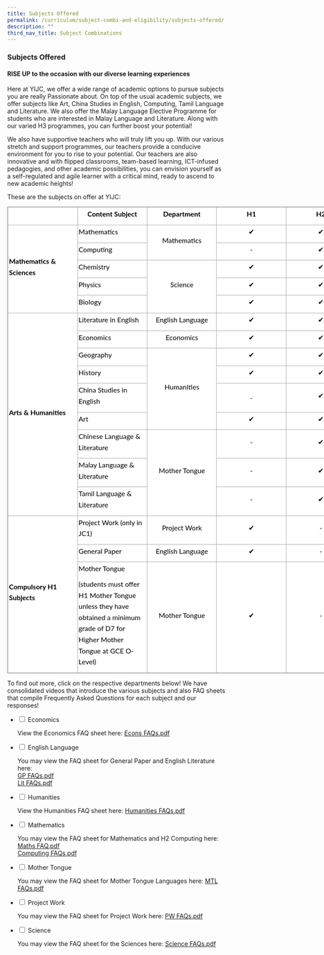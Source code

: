 ```yaml
---
title: Subjects Offered
permalink: /curriculum/subject-combi-and-eligibility/subjects-offered/
description: ""
third_nav_title: Subject Combinations
---
```



### **Subjects Offered**
#### **RISE UP to the occasion with our diverse learning experiences**
Here at YIJC, we offer a wide range of academic options to pursue subjects you are really Passionate about. On top of the usual academic subjects, we offer subjects like Art, China Studies in English, Computing, Tamil Language and Literature. We also offer the Malay Language Elective Programme for students who are interested in Malay Language and Literature. Along with our varied H3 programmes, you can further boost your potential!  
  
We also have supportive teachers who will truly lift you up. With our various stretch and support programmes, our teachers provide a conducive environment for you to rise to your potential. Our teachers are also innovative and with flipped classrooms, team-based learning, ICT-infused pedagogies, and other academic possibilities, you can envision yourself as a self-regulated and agile learner with a critical mind, ready to ascend to new academic heights!  
  
These are the subjects on offer at YIJC:

<table class="iveo_table ives_tab_simple3" style="margin: 0px; outline: 0px; padding: 0px; border-collapse: collapse; border: 1px solid rgb(170, 170, 170); color: rgb(0, 0, 0); font-family: Lato, sans-serif; font-size: 16px; font-style: normal; font-variant-ligatures: normal; font-variant-caps: normal; font-weight: 400; letter-spacing: normal; orphans: 2; text-align: justify; text-transform: none; white-space: normal; widows: 2; word-spacing: 0px; -webkit-text-stroke-width: 0px; background-color: rgb(255, 255, 255); text-decoration-thickness: initial; text-decoration-style: initial; text-decoration-color: initial; width: 806.364px;"><tbody style="margin: 0px; outline: 0px; padding: 0px;"><tr style="margin: 0px; outline: 0px; padding: 0px;"><td style="margin: 0px; outline: 0px; padding: 2px; text-align: center; border: 1px solid rgb(170, 170, 170); width: 156.193px;"><p style="margin: 0px 0px 10px; outline: 0px; padding: 0px; line-height: 1.6em !important; color: rgb(0, 0, 0); font-family: Lato, sans-serif; font-size: 1em; text-align: center;"></p></td><td style="margin: 0px; outline: 0px; padding: 2px; text-align: center; border: 1px solid rgb(170, 170, 170); width: 156.193px;"><p style="margin: 0px 0px 10px; outline: 0px; padding: 0px; line-height: 1.6em !important; color: rgb(0, 0, 0); font-family: Lato, sans-serif; font-size: 1em; text-align: center;"><strong style="margin: 0px; outline: 0px; padding: 0px;">Content Subject</strong></p></td><td style="margin: 0px; outline: 0px; padding: 2px; text-align: center; border: 1px solid rgb(170, 170, 170); width: 156.193px;"><p style="margin: 0px 0px 10px; outline: 0px; padding: 0px; line-height: 1.6em !important; color: rgb(0, 0, 0); font-family: Lato, sans-serif; font-size: 1em; text-align: center;"><strong style="margin: 0px; outline: 0px; padding: 0px;">Department</strong></p></td><td style="margin: 0px; outline: 0px; padding: 2px; text-align: center; border: 1px solid rgb(170, 170, 170); width: 156.25px;"><p style="margin: 0px 0px 10px; outline: 0px; padding: 0px; line-height: 1.6em !important; color: rgb(0, 0, 0); font-family: Lato, sans-serif; font-size: 1em; text-align: center;"><strong style="margin: 0px; outline: 0px; padding: 0px;">H1</strong></p></td><td style="margin: 0px; outline: 0px; padding: 2px; text-align: center; border: 1px solid rgb(170, 170, 170); width: 156.25px;"><p style="margin: 0px 0px 10px; outline: 0px; padding: 0px; line-height: 1.6em !important; color: rgb(0, 0, 0); font-family: Lato, sans-serif; font-size: 1em; text-align: center;"><strong style="margin: 0px; outline: 0px; padding: 0px;">H2</strong></p></td></tr><tr style="margin: 0px; outline: 0px; padding: 0px;"><td rowspan="5" style="margin: 0px; outline: 0px; padding: 2px; text-align: center; border: 1px solid rgb(170, 170, 170);"><p style="margin: 0px 0px 10px; outline: 0px; padding: 0px; line-height: 1.6em !important; color: rgb(0, 0, 0); font-family: Lato, sans-serif; font-size: 1em; text-align: left;"><strong style="margin: 0px; outline: 0px; padding: 0px;">Mathematics &amp; Sciences</strong></p></td><td style="margin: 0px; outline: 0px; padding: 2px; text-align: center; border: 1px solid rgb(170, 170, 170);"><p style="margin: 0px 0px 10px; outline: 0px; padding: 0px; line-height: 1.6em !important; color: rgb(0, 0, 0); font-family: Lato, sans-serif; font-size: 1em; text-align: left;">Mathematics</p></td><td rowspan="2" style="margin: 0px; outline: 0px; padding: 2px; text-align: center; border: 1px solid rgb(170, 170, 170);"><p style="margin: 0px 0px 10px; outline: 0px; padding: 0px; line-height: 1.6em !important; color: rgb(0, 0, 0); font-family: Lato, sans-serif; font-size: 1em; text-align: center;">Mathematics</p></td><td style="margin: 0px; outline: 0px; padding: 2px; text-align: center; border: 1px solid rgb(170, 170, 170);"><p style="margin: 0px 0px 10px; outline: 0px; padding: 0px; line-height: 1.6em !important; color: rgb(0, 0, 0); font-family: Lato, sans-serif; font-size: 1em; text-align: center;">✔</p></td><td style="margin: 0px; outline: 0px; padding: 2px; text-align: center; border: 1px solid rgb(170, 170, 170);"><p style="margin: 0px 0px 10px; outline: 0px; padding: 0px; line-height: 1.6em !important; color: rgb(0, 0, 0); font-family: Lato, sans-serif; font-size: 1em; text-align: center;">✔</p></td></tr><tr style="margin: 0px; outline: 0px; padding: 0px;"><td style="margin: 0px; outline: 0px; padding: 2px; text-align: center; border: 1px solid rgb(170, 170, 170);"><p style="margin: 0px 0px 10px; outline: 0px; padding: 0px; line-height: 1.6em !important; color: rgb(0, 0, 0); font-family: Lato, sans-serif; font-size: 1em; text-align: left;">Computing</p></td><td style="margin: 0px; outline: 0px; padding: 2px; text-align: center; border: 1px solid rgb(170, 170, 170);"><p style="margin: 0px 0px 10px; outline: 0px; padding: 0px; line-height: 1.6em !important; color: rgb(0, 0, 0); font-family: Lato, sans-serif; font-size: 1em; text-align: center;">-</p></td><td style="margin: 0px; outline: 0px; padding: 2px; text-align: center; border: 1px solid rgb(170, 170, 170);"><p style="margin: 0px 0px 10px; outline: 0px; padding: 0px; line-height: 1.6em !important; color: rgb(0, 0, 0); font-family: Lato, sans-serif; font-size: 1em; text-align: center;">✔</p></td></tr><tr style="margin: 0px; outline: 0px; padding: 0px;"><td style="margin: 0px; outline: 0px; padding: 2px; text-align: center; border: 1px solid rgb(170, 170, 170);"><p style="margin: 0px 0px 10px; outline: 0px; padding: 0px; line-height: 1.6em !important; color: rgb(0, 0, 0); font-family: Lato, sans-serif; font-size: 1em; text-align: left;">Chemistry</p></td><td rowspan="3" style="margin: 0px; outline: 0px; padding: 2px; text-align: center; border: 1px solid rgb(170, 170, 170);"><p style="margin: 0px 0px 10px; outline: 0px; padding: 0px; line-height: 1.6em !important; color: rgb(0, 0, 0); font-family: Lato, sans-serif; font-size: 1em; text-align: center;">Science</p></td><td style="margin: 0px; outline: 0px; padding: 2px; text-align: center; border: 1px solid rgb(170, 170, 170);"><p style="margin: 0px 0px 10px; outline: 0px; padding: 0px; line-height: 1.6em !important; color: rgb(0, 0, 0); font-family: Lato, sans-serif; font-size: 1em; text-align: center;">✔</p></td><td style="margin: 0px; outline: 0px; padding: 2px; text-align: center; border: 1px solid rgb(170, 170, 170);"><p style="margin: 0px 0px 10px; outline: 0px; padding: 0px; line-height: 1.6em !important; color: rgb(0, 0, 0); font-family: Lato, sans-serif; font-size: 1em; text-align: center;">✔</p></td></tr><tr style="margin: 0px; outline: 0px; padding: 0px;"><td style="margin: 0px; outline: 0px; padding: 2px; text-align: center; border: 1px solid rgb(170, 170, 170);"><p style="margin: 0px 0px 10px; outline: 0px; padding: 0px; line-height: 1.6em !important; color: rgb(0, 0, 0); font-family: Lato, sans-serif; font-size: 1em; text-align: left;">Physics</p></td><td style="margin: 0px; outline: 0px; padding: 2px; text-align: center; border: 1px solid rgb(170, 170, 170);"><p style="margin: 0px 0px 10px; outline: 0px; padding: 0px; line-height: 1.6em !important; color: rgb(0, 0, 0); font-family: Lato, sans-serif; font-size: 1em; text-align: center;">✔</p></td><td style="margin: 0px; outline: 0px; padding: 2px; text-align: center; border: 1px solid rgb(170, 170, 170);"><p style="margin: 0px 0px 10px; outline: 0px; padding: 0px; line-height: 1.6em !important; color: rgb(0, 0, 0); font-family: Lato, sans-serif; font-size: 1em; text-align: center;">✔</p></td></tr><tr style="margin: 0px; outline: 0px; padding: 0px;"><td style="margin: 0px; outline: 0px; padding: 2px; text-align: center; border: 1px solid rgb(170, 170, 170);"><p style="margin: 0px 0px 10px; outline: 0px; padding: 0px; line-height: 1.6em !important; color: rgb(0, 0, 0); font-family: Lato, sans-serif; font-size: 1em; text-align: left;">Biology</p></td><td style="margin: 0px; outline: 0px; padding: 2px; text-align: center; border: 1px solid rgb(170, 170, 170);"><p style="margin: 0px 0px 10px; outline: 0px; padding: 0px; line-height: 1.6em !important; color: rgb(0, 0, 0); font-family: Lato, sans-serif; font-size: 1em; text-align: center;">✔</p></td><td style="margin: 0px; outline: 0px; padding: 2px; text-align: center; border: 1px solid rgb(170, 170, 170);"><p style="margin: 0px 0px 10px; outline: 0px; padding: 0px; line-height: 1.6em !important; color: rgb(0, 0, 0); font-family: Lato, sans-serif; font-size: 1em; text-align: center;">✔</p></td></tr><tr style="margin: 0px; outline: 0px; padding: 0px;"><td rowspan="9" style="margin: 0px; outline: 0px; padding: 2px; text-align: center; border: 1px solid rgb(170, 170, 170);"><p style="margin: 0px 0px 10px; outline: 0px; padding: 0px; line-height: 1.6em !important; color: rgb(0, 0, 0); font-family: Lato, sans-serif; font-size: 1em; text-align: left;"><strong style="margin: 0px; outline: 0px; padding: 0px;">Arts &amp; Humanities</strong></p></td><td style="margin: 0px; outline: 0px; padding: 2px; text-align: center; border: 1px solid rgb(170, 170, 170);"><p style="margin: 0px 0px 10px; outline: 0px; padding: 0px; line-height: 1.6em !important; color: rgb(0, 0, 0); font-family: Lato, sans-serif; font-size: 1em; text-align: left;">Literature in English</p></td><td style="margin: 0px; outline: 0px; padding: 2px; text-align: center; border: 1px solid rgb(170, 170, 170);"><p style="margin: 0px 0px 10px; outline: 0px; padding: 0px; line-height: 1.6em !important; color: rgb(0, 0, 0); font-family: Lato, sans-serif; font-size: 1em; text-align: center;">English Language</p></td><td style="margin: 0px; outline: 0px; padding: 2px; text-align: center; border: 1px solid rgb(170, 170, 170);"><p style="margin: 0px 0px 10px; outline: 0px; padding: 0px; line-height: 1.6em !important; color: rgb(0, 0, 0); font-family: Lato, sans-serif; font-size: 1em; text-align: center;">✔</p></td><td style="margin: 0px; outline: 0px; padding: 2px; text-align: center; border: 1px solid rgb(170, 170, 170);"><p style="margin: 0px 0px 10px; outline: 0px; padding: 0px; line-height: 1.6em !important; color: rgb(0, 0, 0); font-family: Lato, sans-serif; font-size: 1em; text-align: center;">✔</p></td></tr><tr style="margin: 0px; outline: 0px; padding: 0px;"><td style="margin: 0px; outline: 0px; padding: 2px; text-align: center; border: 1px solid rgb(170, 170, 170);"><p style="margin: 0px 0px 10px; outline: 0px; padding: 0px; line-height: 1.6em !important; color: rgb(0, 0, 0); font-family: Lato, sans-serif; font-size: 1em; text-align: left;">Economics</p></td><td style="margin: 0px; outline: 0px; padding: 2px; text-align: center; border: 1px solid rgb(170, 170, 170);"><p style="margin: 0px 0px 10px; outline: 0px; padding: 0px; line-height: 1.6em !important; color: rgb(0, 0, 0); font-family: Lato, sans-serif; font-size: 1em; text-align: center;">Economics</p></td><td style="margin: 0px; outline: 0px; padding: 2px; text-align: center; border: 1px solid rgb(170, 170, 170);"><p style="margin: 0px 0px 10px; outline: 0px; padding: 0px; line-height: 1.6em !important; color: rgb(0, 0, 0); font-family: Lato, sans-serif; font-size: 1em; text-align: center;">✔</p></td><td style="margin: 0px; outline: 0px; padding: 2px; text-align: center; border: 1px solid rgb(170, 170, 170);"><p style="margin: 0px 0px 10px; outline: 0px; padding: 0px; line-height: 1.6em !important; color: rgb(0, 0, 0); font-family: Lato, sans-serif; font-size: 1em; text-align: center;">✔</p></td></tr><tr style="margin: 0px; outline: 0px; padding: 0px;"><td style="margin: 0px; outline: 0px; padding: 2px; text-align: center; border: 1px solid rgb(170, 170, 170);"><p style="margin: 0px 0px 10px; outline: 0px; padding: 0px; line-height: 1.6em !important; color: rgb(0, 0, 0); font-family: Lato, sans-serif; font-size: 1em; text-align: left;">Geography</p></td><td rowspan="4" style="margin: 0px; outline: 0px; padding: 2px; text-align: center; border: 1px solid rgb(170, 170, 170);"><p style="margin: 0px 0px 10px; outline: 0px; padding: 0px; line-height: 1.6em !important; color: rgb(0, 0, 0); font-family: Lato, sans-serif; font-size: 1em; text-align: center;">Humanities</p></td><td style="margin: 0px; outline: 0px; padding: 2px; text-align: center; border: 1px solid rgb(170, 170, 170);"><p style="margin: 0px 0px 10px; outline: 0px; padding: 0px; line-height: 1.6em !important; color: rgb(0, 0, 0); font-family: Lato, sans-serif; font-size: 1em; text-align: center;">✔</p></td><td style="margin: 0px; outline: 0px; padding: 2px; text-align: center; border: 1px solid rgb(170, 170, 170);"><p style="margin: 0px 0px 10px; outline: 0px; padding: 0px; line-height: 1.6em !important; color: rgb(0, 0, 0); font-family: Lato, sans-serif; font-size: 1em; text-align: center;">✔</p></td></tr><tr style="margin: 0px; outline: 0px; padding: 0px;"><td style="margin: 0px; outline: 0px; padding: 2px; text-align: center; border: 1px solid rgb(170, 170, 170);"><p style="margin: 0px 0px 10px; outline: 0px; padding: 0px; line-height: 1.6em !important; color: rgb(0, 0, 0); font-family: Lato, sans-serif; font-size: 1em; text-align: left;">History</p></td><td style="margin: 0px; outline: 0px; padding: 2px; text-align: center; border: 1px solid rgb(170, 170, 170);"><p style="margin: 0px 0px 10px; outline: 0px; padding: 0px; line-height: 1.6em !important; color: rgb(0, 0, 0); font-family: Lato, sans-serif; font-size: 1em; text-align: center;">✔</p></td><td style="margin: 0px; outline: 0px; padding: 2px; text-align: center; border: 1px solid rgb(170, 170, 170);"><p style="margin: 0px 0px 10px; outline: 0px; padding: 0px; line-height: 1.6em !important; color: rgb(0, 0, 0); font-family: Lato, sans-serif; font-size: 1em; text-align: center;">✔</p></td></tr><tr style="margin: 0px; outline: 0px; padding: 0px;"><td style="margin: 0px; outline: 0px; padding: 2px; text-align: center; border: 1px solid rgb(170, 170, 170);"><p style="margin: 0px 0px 10px; outline: 0px; padding: 0px; line-height: 1.6em !important; color: rgb(0, 0, 0); font-family: Lato, sans-serif; font-size: 1em; text-align: left;">China Studies in English</p></td><td style="margin: 0px; outline: 0px; padding: 2px; text-align: center; border: 1px solid rgb(170, 170, 170);">-</td><td style="margin: 0px; outline: 0px; padding: 2px; text-align: center; border: 1px solid rgb(170, 170, 170);"><p style="margin: 0px 0px 10px; outline: 0px; padding: 0px; line-height: 1.6em !important; color: rgb(0, 0, 0); font-family: Lato, sans-serif; font-size: 1em; text-align: center;">✔</p></td></tr><tr style="margin: 0px; outline: 0px; padding: 0px;"><td style="margin: 0px; outline: 0px; padding: 2px; text-align: center; border: 1px solid rgb(170, 170, 170);"><p style="margin: 0px 0px 10px; outline: 0px; padding: 0px; line-height: 1.6em !important; color: rgb(0, 0, 0); font-family: Lato, sans-serif; font-size: 1em; text-align: left;">Art</p></td><td style="margin: 0px; outline: 0px; padding: 2px; text-align: center; border: 1px solid rgb(170, 170, 170);"><p style="margin: 0px 0px 10px; outline: 0px; padding: 0px; line-height: 1.6em !important; color: rgb(0, 0, 0); font-family: Lato, sans-serif; font-size: 1em; text-align: center;">✔</p></td><td style="margin: 0px; outline: 0px; padding: 2px; text-align: center; border: 1px solid rgb(170, 170, 170);"><p style="margin: 0px 0px 10px; outline: 0px; padding: 0px; line-height: 1.6em !important; color: rgb(0, 0, 0); font-family: Lato, sans-serif; font-size: 1em; text-align: center;">✔</p></td></tr><tr style="margin: 0px; outline: 0px; padding: 0px;"><td style="margin: 0px; outline: 0px; padding: 2px; text-align: center; border: 1px solid rgb(170, 170, 170);"><p style="margin: 0px 0px 10px; outline: 0px; padding: 0px; line-height: 1.6em !important; color: rgb(0, 0, 0); font-family: Lato, sans-serif; font-size: 1em; text-align: left;">Chinese Language &amp; Literature</p></td><td rowspan="3" style="margin: 0px; outline: 0px; padding: 2px; text-align: center; border: 1px solid rgb(170, 170, 170);"><p style="margin: 0px 0px 10px; outline: 0px; padding: 0px; line-height: 1.6em !important; color: rgb(0, 0, 0); font-family: Lato, sans-serif; font-size: 1em; text-align: center;">Mother Tongue</p></td><td style="margin: 0px; outline: 0px; padding: 2px; text-align: center; border: 1px solid rgb(170, 170, 170);"><p style="margin: 0px 0px 10px; outline: 0px; padding: 0px; line-height: 1.6em !important; color: rgb(0, 0, 0); font-family: Lato, sans-serif; font-size: 1em; text-align: center;">-</p></td><td style="margin: 0px; outline: 0px; padding: 2px; text-align: center; border: 1px solid rgb(170, 170, 170);"><p style="margin: 0px 0px 10px; outline: 0px; padding: 0px; line-height: 1.6em !important; color: rgb(0, 0, 0); font-family: Lato, sans-serif; font-size: 1em; text-align: center;">✔</p></td></tr><tr style="margin: 0px; outline: 0px; padding: 0px;"><td style="margin: 0px; outline: 0px; padding: 2px; text-align: center; border: 1px solid rgb(170, 170, 170);"><p style="margin: 0px 0px 10px; outline: 0px; padding: 0px; line-height: 1.6em !important; color: rgb(0, 0, 0); font-family: Lato, sans-serif; font-size: 1em; text-align: left;">Malay Language &amp; Literature</p></td><td style="margin: 0px; outline: 0px; padding: 2px; text-align: center; border: 1px solid rgb(170, 170, 170);"><p style="margin: 0px 0px 10px; outline: 0px; padding: 0px; line-height: 1.6em !important; color: rgb(0, 0, 0); font-family: Lato, sans-serif; font-size: 1em; text-align: center;">-</p></td><td style="margin: 0px; outline: 0px; padding: 2px; text-align: center; border: 1px solid rgb(170, 170, 170);"><p style="margin: 0px 0px 10px; outline: 0px; padding: 0px; line-height: 1.6em !important; color: rgb(0, 0, 0); font-family: Lato, sans-serif; font-size: 1em; text-align: center;">✔</p></td></tr><tr style="margin: 0px; outline: 0px; padding: 0px;"><td style="margin: 0px; outline: 0px; padding: 2px; text-align: center; border: 1px solid rgb(170, 170, 170);"><p style="margin: 0px 0px 10px; outline: 0px; padding: 0px; line-height: 1.6em !important; color: rgb(0, 0, 0); font-family: Lato, sans-serif; font-size: 1em; text-align: left;">Tamil Language &amp; Literature</p></td><td style="margin: 0px; outline: 0px; padding: 2px; text-align: center; border: 1px solid rgb(170, 170, 170);"><p style="margin: 0px 0px 10px; outline: 0px; padding: 0px; line-height: 1.6em !important; color: rgb(0, 0, 0); font-family: Lato, sans-serif; font-size: 1em; text-align: center;">-</p></td><td style="margin: 0px; outline: 0px; padding: 2px; text-align: center; border: 1px solid rgb(170, 170, 170);"><p style="margin: 0px 0px 10px; outline: 0px; padding: 0px; line-height: 1.6em !important; color: rgb(0, 0, 0); font-family: Lato, sans-serif; font-size: 1em; text-align: center;">✔</p></td></tr><tr style="margin: 0px; outline: 0px; padding: 0px;"><td rowspan="3" style="margin: 0px; outline: 0px; padding: 2px; text-align: center; border: 1px solid rgb(170, 170, 170);"><p style="margin: 0px 0px 10px; outline: 0px; padding: 0px; line-height: 1.6em !important; color: rgb(0, 0, 0); font-family: Lato, sans-serif; font-size: 1em; text-align: left;"><strong style="margin: 0px; outline: 0px; padding: 0px;">Compulsory H1 Subjects</strong></p></td><td style="margin: 0px; outline: 0px; padding: 2px; text-align: center; border: 1px solid rgb(170, 170, 170);"><p style="margin: 0px 0px 10px; outline: 0px; padding: 0px; line-height: 1.6em !important; color: rgb(0, 0, 0); font-family: Lato, sans-serif; font-size: 1em; text-align: left;">Project Work (only in JC1)</p></td><td style="margin: 0px; outline: 0px; padding: 2px; text-align: center; border: 1px solid rgb(170, 170, 170);"><p style="margin: 0px 0px 10px; outline: 0px; padding: 0px; line-height: 1.6em !important; color: rgb(0, 0, 0); font-family: Lato, sans-serif; font-size: 1em; text-align: center;">Project Work</p></td><td style="margin: 0px; outline: 0px; padding: 2px; text-align: center; border: 1px solid rgb(170, 170, 170);"><p style="margin: 0px 0px 10px; outline: 0px; padding: 0px; line-height: 1.6em !important; color: rgb(0, 0, 0); font-family: Lato, sans-serif; font-size: 1em; text-align: center;">✔</p></td><td style="margin: 0px; outline: 0px; padding: 2px; text-align: center; border: 1px solid rgb(170, 170, 170);"><p style="margin: 0px 0px 10px; outline: 0px; padding: 0px; line-height: 1.6em !important; color: rgb(0, 0, 0); font-family: Lato, sans-serif; font-size: 1em; text-align: center;">-</p></td></tr><tr style="margin: 0px; outline: 0px; padding: 0px;"><td style="margin: 0px; outline: 0px; padding: 2px; text-align: center; border: 1px solid rgb(170, 170, 170);"><p style="margin: 0px 0px 10px; outline: 0px; padding: 0px; line-height: 1.6em !important; color: rgb(0, 0, 0); font-family: Lato, sans-serif; font-size: 1em; text-align: left;">General Paper</p></td><td style="margin: 0px; outline: 0px; padding: 2px; text-align: center; border: 1px solid rgb(170, 170, 170);"><p style="margin: 0px 0px 10px; outline: 0px; padding: 0px; line-height: 1.6em !important; color: rgb(0, 0, 0); font-family: Lato, sans-serif; font-size: 1em; text-align: center;">English Language</p></td><td style="margin: 0px; outline: 0px; padding: 2px; text-align: center; border: 1px solid rgb(170, 170, 170);"><p style="margin: 0px 0px 10px; outline: 0px; padding: 0px; line-height: 1.6em !important; color: rgb(0, 0, 0); font-family: Lato, sans-serif; font-size: 1em; text-align: center;">✔</p></td><td style="margin: 0px; outline: 0px; padding: 2px; text-align: center; border: 1px solid rgb(170, 170, 170);"><p style="margin: 0px 0px 10px; outline: 0px; padding: 0px; line-height: 1.6em !important; color: rgb(0, 0, 0); font-family: Lato, sans-serif; font-size: 1em; text-align: center;">-</p></td></tr><tr style="margin: 0px; outline: 0px; padding: 0px;"><td style="margin: 0px; outline: 0px; padding: 2px; text-align: center; border: 1px solid rgb(170, 170, 170);"><p style="margin: 0px 0px 10px; outline: 0px; padding: 0px; line-height: 1.6em !important; color: rgb(0, 0, 0); font-family: Lato, sans-serif; font-size: 1em; text-align: left;">Mother Tongue</p><p style="margin: 0px 0px 10px; outline: 0px; padding: 0px; line-height: 1.6em !important; color: rgb(0, 0, 0); font-family: Lato, sans-serif; font-size: 1em; text-align: left;">(students must offer H1 Mother Tongue unless they have obtained a minimum grade of D7 for Higher Mother Tongue at GCE O-Level)</p></td><td style="margin: 0px; outline: 0px; padding: 2px; text-align: center; border: 1px solid rgb(170, 170, 170);"><p style="margin: 0px 0px 10px; outline: 0px; padding: 0px; line-height: 1.6em !important; color: rgb(0, 0, 0); font-family: Lato, sans-serif; font-size: 1em; text-align: center;">Mother Tongue</p></td><td style="margin: 0px; outline: 0px; padding: 2px; text-align: center; border: 1px solid rgb(170, 170, 170);"><p style="margin: 0px 0px 10px; outline: 0px; padding: 0px; line-height: 1.6em !important; color: rgb(0, 0, 0); font-family: Lato, sans-serif; font-size: 1em; text-align: center;">✔</p></td><td style="margin: 0px; outline: 0px; padding: 2px; text-align: center; border: 1px solid rgb(170, 170, 170);"><p style="margin: 0px 0px 10px; outline: 0px; padding: 0px; line-height: 1.6em !important; color: rgb(0, 0, 0); font-family: Lato, sans-serif; font-size: 1em; text-align: center;">-</p></td></tr></tbody></table>

To find out more, click on the respective departments below! We have consolidated videos that introduce the various subjects and also FAQ sheets that compile Frequently Asked Questions for each subject and our responses!

<ul class="jekyllcodex_accordion">
<li>
<input type="checkbox" id="accordion1">
<label for="accordion1">Economics</label>
<div>
<p>
View the Economics FAQ sheet here: <a href="/files/Subjoff/Economics_FAQ.pdf" target="_new">Econs FAQs.pdf</a>	
</p>
</div>
</li>
	
<li>
<input type="checkbox" id="accordion2">
<label for="accordion2">English Language</label>
<div>
<p>
You may view the FAQ sheet for General Paper and English Literature here:	<br>
<a href="/files/Subjoff/GP_FAQ.pdf" target="_new">GP FAQs.pdf</a><br>
<a href="/files/Subjoff/ELit_FAQ.pdf" target="_new">Lit FAQs.pdf</a>	
</p>
</div>
</li>
	
<li>
<input type="checkbox" id="accordion3">
<label for="accordion3">Humanities</label>
<div>
<p>
View the Humanities FAQ sheet here: <a href="/files/Subjoff/Humanities_FAQ.pdf" target="_new">Humanities FAQs.pdf</a>	
</p>
</div>
</li>
	
<li>
<input type="checkbox" id="accordion4">
<label for="accordion4">Mathematics</label>
<div>
<p>
You may view the FAQ sheet for Mathematics and H2 Computing here:<br>
<a href="/files/Subjoff/Math_FAQ.pdf" target="_new">Maths FAQ.pdf</a><br>
<a href="/files/Subjoff/Computing_FAQ.pdf" target="_new">Computing FAQs.pdf</a>	
</p>
</div>
</li>
	
<li>
<input type="checkbox" id="accordion5">
<label for="accordion5">Mother Tongue</label>
<div>
<p>
You may view the FAQ sheet for Mother Tongue Languages here: <a href="/files/Subjoff/MTL_FAQ.pdf" target="_new">MTL FAQs.pdf</a>
</p>
</div>
</li>

<li>
<input type="checkbox" id="accordion6">
<label for="accordion6">Project Work</label>
<div>
<p>
You may view the FAQ sheet for Project Work here: <a href="/files/Subjoff/PW_FAQ.pdf" target="_new">PW FAQs.pdf</a>	
</p>
</div>
</li>
	
<li>
<input type="checkbox" id="accordion7">
<label for="accordion7">Science</label>
<div>
<p>
You may view the FAQ sheet for the Sciences here: <a href="/files/Subjoff/Science_FAQ.pdf" target="_new">Science FAQs.pdf</a>
</p>
</div>
</li>
</ul>
